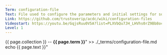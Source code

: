 ```yaml
---
Term: configuration-file
Text: File used to configure the parameters and initial settings for some computer programs
Link: https://github.com/trustoverip/acdc/wiki/configuration-files
Videostart: https://youtu.be/GqjsRuu0V5A?list=PLXVbQu7JH_LHVhs0rZ9Bb8ocyKlPljkaG&t=09m16s
Level: 1
---
```


{{ page.collection }} -- **{{ page.term }}**" >> ./_terms/configuration-file.md
    echo  {{ page.text }}"
